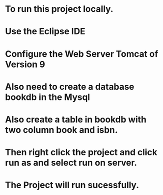 # To run this project locally.
# Use the Eclipse IDE 
# Configure the Web Server Tomcat of Version 9
# Also need to create a database bookdb in the Mysql
# Also create a table in bookdb with two column book and isbn.
# Then right click the project and click run as and select run on server.
# The Project will run sucessfully.
